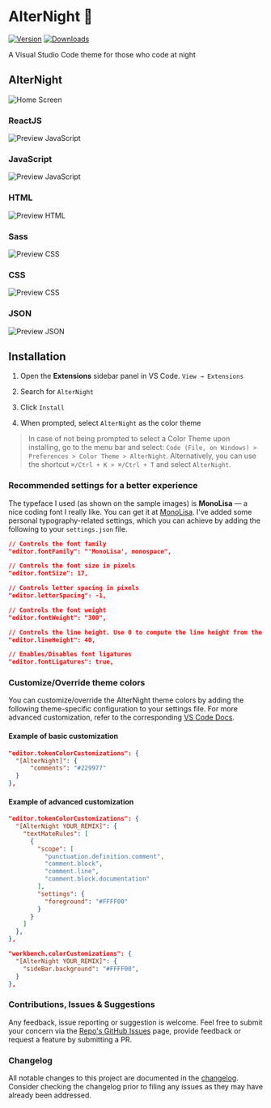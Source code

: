 # AlterNight 🌠

[![Version](https://vsmarketplacebadge.apphb.com/version/spaceinvadev.alternight.svg)](https://marketplace.visualstudio.com/items?itemName=spaceinvadev.alternight)
[![Downloads](https://img.shields.io/vscode-marketplace/r/spaceinvadev.alternight.svg)](https://marketplace.visualstudio.com/items?itemName=spaceinvadev.alternight)

A Visual Studio Code theme for those who code at night

## AlterNight

![Home Screen](https://raw.githubusercontent.com/spaceinvadev/alternight-vscode-theme/main/preview-sidebar.png)

### ReactJS

![Preview JavaScript](https://raw.githubusercontent.com/spaceinvadev/alternight-vscode-theme/main/preview-react.png)

### JavaScript

![Preview JavaScript](https://raw.githubusercontent.com/spaceinvadev/alternight-vscode-theme/main/preview-javascript.png)

### HTML

![Preview HTML](https://raw.githubusercontent.com/spaceinvadev/alternight-vscode-theme/main/preview-html.png)

### Sass

![Preview CSS](https://raw.githubusercontent.com/spaceinvadev/alternight-vscode-theme/main/preview-sass.png)

### CSS

![Preview CSS](https://raw.githubusercontent.com/spaceinvadev/alternight-vscode-theme/main/preview-css.png)

### JSON

![Preview JSON](https://raw.githubusercontent.com/spaceinvadev/alternight-vscode-theme/main/preview-json.png)

## Installation

1. Open the **Extensions** sidebar panel in VS Code. `View → Extensions`

2. Search for `AlterNight`

3. Click `Install`

4. When prompted, select `AlterNight` as the color theme

> In case of not being prompted to select a Color Theme upon installing, go to the menu bar and select: `Code (File, on Windows) > Preferences > Color Theme > AlterNight`. Alternatively, you can use the shortcut `⌘/Ctrl + K > ⌘/Ctrl + T` and select `AlterNight`.

### Recommended settings for a better experience

The typeface I used (as shown on the sample images) is **MonoLisa** — a nice coding font I really like. You can get it at [MonoLisa](https://monolisa.dev/). I've added some personal typography-related settings, which you can achieve by adding the following to your `settings.json` file.

```json
// Controls the font family
"editor.fontFamily": "'MonoLisa', monospace",

// Controls the font size in pixels
"editor.fontSize": 17,

// Controls letter spacing in pixels
"editor.letterSpacing": -1,

// Controls the font weight
"editor.fontWeight": "300",

// Controls the line height. Use 0 to compute the line height from the font size
"editor.lineHeight": 40,

// Enables/Disables font ligatures
"editor.fontLigatures": true,
```

### Customize/Override theme colors

You can customize/override the AlterNight theme colors by adding the following theme-specific configuration to your settings file. For more advanced customization, refer to the corresponding [VS Code Docs](https://code.visualstudio.com/docs/getstarted/themes#_customizing-a-color-theme).

#### Example of basic customization

```json
"editor.tokenColorCustomizations": {
  "[AlterNight]": {
      "comments": "#229977"
  }
},
```

#### Example of advanced customization

```json
"editor.tokenColorCustomizations": {
  "[AlterNight YOUR_REMIX]": {
    "textMateRules": [
      {
        "scope": [
          "punctuation.definition.comment",
          "comment.block",
          "comment.line",
          "comment.block.documentation"
        ],
        "settings": {
          "foreground": "#FFFF00"
        }
      }
    ]
  },
},

"workbench.colorCustomizations": {
  "[AlterNight YOUR_REMIX]": {
    "sideBar.background": "#FFFF00",
  }
},
```

### Contributions, Issues & Suggestions

Any feedback, issue reporting or suggestion is welcome. Feel free to submit your concern via the [Repo's GitHub Issues](https://github.com/spaceinvadev/alternight-vscode-theme/issues) page, provide feedback or request a feature by submitting a PR.

### Changelog

All notable changes to this project are documented in the [changelog](CHANGELOG.md). Consider checking the changelog prior to filing any issues as they may have already been addressed.

